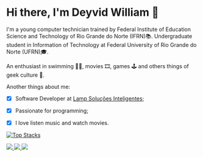 # Hi there, I'm Deyvid William 👋

I'm a young computer technician trained by Federal Institute of Education Science and Technology of Rio Grande do Norte (IFRN)📚.
Undergraduate student in Information of Technology at Federal University of Rio Grande do Norte (UFRN)🎓.

An enthusiast in swimming 🏊‍♂️, movies 🎞, games 🕹 and others things of geek culture 🖖.

Another things about me:
- [x] Software Developer at [Lamp Soluções Inteligentes](https://www.lampsolucoesinteligentes.com/);
- [x] Passionate for programming;
- [x] I love listen music and watch movies.


 
 [![Top Stacks](https://github-readme-stats.vercel.app/api/top-langs/?username=deyvidwms&layout=compact&title_color=fff&icon_color=f9f9f9&text_color=9f9f9f&bg_color=151515)](https://github.com/anuraghazra/github-readme-stats)

<a href="https://www.linkedin.com/in/deyvid-william-8ba5951b4/">
 <img src="https://img.shields.io/static/v1?label=&message=LinkedIn&color=blue&style=flat-square&logo=LINKEDIN"/>
</a>

<a href="mailto:deyvidwms@gmail.com">
 <img src="https://img.shields.io/badge/-Mail-c14438?style=flat-square&logo=Gmail&logoColor=white"/>
</a>

<a href="https://github.com/deyvidwms">
 <img src="https://img.shields.io/github/followers/deyvidwms?style=social"/>
</a>

<!--
**Alucardzx360/Alucardzx360** is a ✨ _special_ ✨ repository because its `README.md` (this file) appears on your GitHub profile.

Here are some ideas to get you started:

- 🔭 I’m currently working on ...
- 🌱 I’m currently learning ...
- 👯 I’m looking to collaborate on ...
- 🤔 I’m looking for help with ...
- 💬 Ask me about ...
- 📫 How to reach me: ...
- 😄 Pronouns: ...
- ⚡ Fun fact: ...
-->

